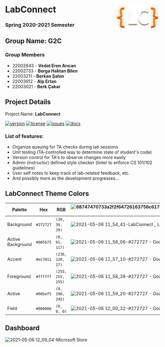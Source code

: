 # LabConnect <img align="right" width="145" height="85" src="src/main/react-client/src/img/labconnect-logo.png">

### Spring 2020-2021 Semester

## Group Name: G2C

### Group Members

- 22002643 - **Vedat Eren Arıcan**
- 22002733 - **Borga Haktan Bilen**
- 22003211 - **Berkan Şahin**
- 22003912 - **Alp Ertan**
- 22003021 - **Berk Çakar**

## Project Details

Project Name: **LabConnect**

[![version](https://img.shields.io/badge/version-0.1.1-yellow?style=flat-square)](https://github.com/cs102-project/LabConnect/releases) [![license](https://img.shields.io/github/license/cs102-project/LabConnect?style=flat-square)](https://github.com/cs102-project/LabConnect/blob/master/LICENSE)
[![issues](https://img.shields.io/github/issues/cs102-project/LabConnect?style=flat-square)](https://github.com/cs102-project/LabConnect/issues) [![docs](https://img.shields.io/badge/Documentation-0.1.1-brightgreen?style=flat-square)](http://docs.labconnect.me/)

### List of features:

- Organize queuing for TA checks during lab sessions
- Unit testing (TA-controlled way to determine state of student's code)
- Version control for TA's to observe changes more easily
- Admin (instructor) defined style checker (linter to enforce CS 101/102 guidelines)
- User self notes to keep track of lab-related feedback, etc.
- And possibly more as the development progresses...

## LabConnect Theme Colors

Palette|Hex|RGB|![68747470733a2f2f64726163756c617468656d652e636f6d2f7374617469632f696d672f636f6c6f722d626f7865732f65796564726f707065722e706e67](https://user-images.githubusercontent.com/74186713/117270083-874d8f80-ae61-11eb-8f86-6b762bfd94d2.png)
---|---|---|---
Background|`#272727`|`(39, 39, 39)`|![2021-05-06 11_54_41-LabConnect _ Login — Mozilla Firefox](https://user-images.githubusercontent.com/74186713/117270408-dd223780-ae61-11eb-82dc-20bff6e0a1b4.jpg)
Active Background|`#005b75`|`(0, 91, 117)`|![2021-05-06 11_56_06-#272727 - Google'da Ara — Mozilla Firefox](https://user-images.githubusercontent.com/74186713/117270611-0f339980-ae62-11eb-8d24-cbd1a500e984.jpg)
Accent|`#ec7811`|`(236, 120, 17)`|![2021-05-06 11_57_10-#272727 - Google'da Ara — Mozilla Firefox](https://user-images.githubusercontent.com/74186713/117270764-37bb9380-ae62-11eb-8698-7a534ca45b76.jpg)
Foreground|`#ffffff`|`(255, 255, 255)`|![2021-05-06 11_58_38-#272727 - Google'da Ara — Mozilla Firefox](https://user-images.githubusercontent.com/74186713/117270971-6c2f4f80-ae62-11eb-9672-cebc78d5a800.jpg)
Active|`#00bef5`|`(0, 190, 245)`|![2021-05-06 11_59_20-#272727 - Google'da Ara — Mozilla Firefox](https://user-images.githubusercontent.com/74186713/117271150-94b74980-ae62-11eb-9084-175dbbdf075d.jpg)
Field|`#000000`|`(0, 0, 0)`|![2021-05-06 12_00_32-#272727 - Google'da Ara — Mozilla Firefox](https://user-images.githubusercontent.com/74186713/117271277-aef12780-ae62-11eb-8ced-42c033a77975.jpg)

## Dashboard
![2021-05-06 12_09_04-Microsoft Store](https://user-images.githubusercontent.com/74186713/117272463-e0b6be00-ae63-11eb-814a-8bbd54f9fd25.jpg)

